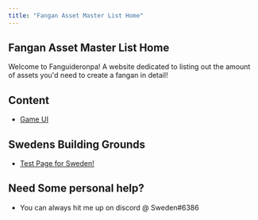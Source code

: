 ```yaml
---
title: "Fangan Asset Master List Home"
---
```



## Fangan Asset Master List Home
Welcome to Fanguideronpa! 
A website dedicated to listing out the amount of assets you'd need to create a fangan in detail!

## Content
- [Game UI](UI)


## Swedens Building Grounds
- [Test Page for Sweden!](_Testing)


## Need Some personal help?
- You can always hit me up on discord @
  Sweden#6386